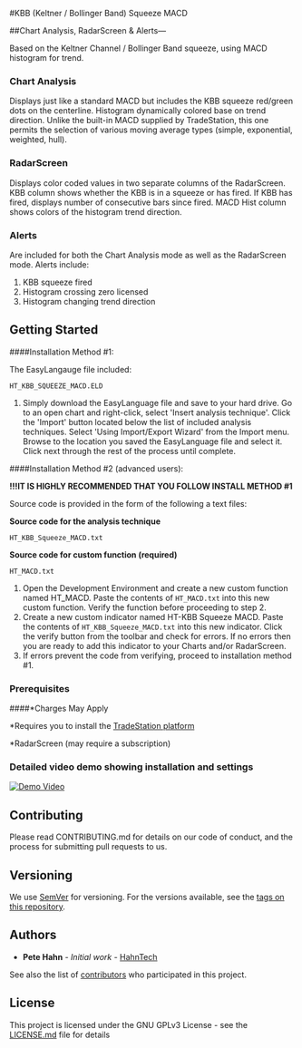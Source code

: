 #KBB (Keltner / Bollinger Band) Squeeze MACD

##Chart Analysis, RadarScreen & Alerts—

Based on the Keltner Channel / Bollinger Band squeeze, using MACD histogram for trend.
### Chart Analysis
Displays just like a standard MACD but includes the KBB squeeze red/green dots on the centerline. Histogram dynamically colored base on trend direction. Unlike the built-in MACD supplied by TradeStation, this one permits the selection of various moving average types (simple, exponential, weighted, hull).
### RadarScreen
Displays color coded values in two separate columns of the RadarScreen.
KBB column shows whether the KBB is in a squeeze or has fired. If KBB has fired, displays number of consecutive bars since fired.
MACD Hist column shows colors of the histogram trend direction.
### Alerts
Are included for both the Chart Analysis mode as well as the RadarScreen mode. Alerts include:
1. KBB squeeze fired
1. Histogram crossing zero licensed
1. Histogram changing trend direction

## Getting Started
####Installation Method #1:

The EasyLangauge file included:
```
HT_KBB_SQUEEZE_MACD.ELD
```
1. Simply download the EasyLanguage file and save to your hard drive. Go to an open chart and right-click, select 'Insert analysis technique'. Click the 'Import' button located below the list of included analysis techniques. Select 'Using Import/Export Wizard' from the Import menu. Browse to the location you saved the EasyLanguage file and select it. Click next through the rest of the process until complete.

####Installation Method #2 (advanced users):

**!!!IT IS HIGHLY RECOMMENDED THAT YOU FOLLOW INSTALL METHOD #1**

Source code is provided in the form of the following a text files:

**Source code for the analysis technique**
```
HT_KBB_Squeeze_MACD.txt
```
**Source code for custom function (required)**
```
HT_MACD.txt
```
1. Open the Development Environment and create a new custom function named HT_MACD. Paste the contents of `HT_MACD.txt` into this new custom function. Verify the function before proceeding to step 2.
1. Create a new custom indicator named HT-KBB Squeeze MACD. Paste the contents of `HT_KBB_Squeeze_MACD.txt` into this new indicator.  Click the verify button from the toolbar and check for errors. If no errors then you are ready to add this indicator to your Charts and/or RadarScreen.
1. If errors prevent the code from verifying, proceed to installation method #1.

### Prerequisites

####*Charges May Apply

*Requires you to install the [TradeStation platform](https://www.tradestation.com/)

*RadarScreen (may require a subscription)

### Detailed video demo showing installation and settings

[![Demo Video](https://www.hahn-tech.com/wp-content/uploads/2017/10/kbb-sqz-macd-promo-sml.jpg)](https://www.youtube.com/watch?v=https://youtu.be/C8Eaz2cLmKY)

## Contributing

Please read CONTRIBUTING.md for details on our code of conduct, and the process for submitting pull requests to us.

## Versioning

We use [SemVer](http://semver.org/) for versioning. For the versions available, see the [tags on this repository](https://github.com/your/project/tags).

## Authors

* **Pete Hahn** - *Initial work* - [HahnTech](https://github.com/hahntech)

See also the list of [contributors](https://github.com/your/project/contributors) who participated in this project.

## License

This project is licensed under the GNU GPLv3 License - see the [LICENSE.md](LICENSE.md) file for details
